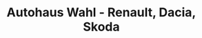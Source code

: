 ---
title: "Autohaus Wahl - Renault, Dacia, Skoda"
url: /giessen/autohaus-wahl-renault-dacia-skoda/
shop: Autohaus
---